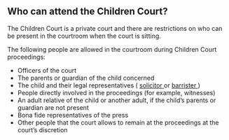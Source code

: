 ##  Who can attend the Children Court?

The Children Court is a private court and there are restrictions on who can be
present in the courtroom when the court is sitting.

The following people are allowed in the courtroom during Children Court
proceedings:

  * Officers of the court 
  * The parents or guardian of the child concerned 
  * The child and their legal representatives ( [ solicitor ](/en/justice/courtroom/solicitors/) or [ barrister ](/en/justice/courtroom/barristers/) ) 
  * People directly involved in the proceedings (for example, witnesses) 
  * An adult relative of the child or another adult, if the child’s parents or guardian are not present 
  * Bona fide representatives of the press 
  * Other people that the court allows to remain at the proceedings at the court’s discretion 
